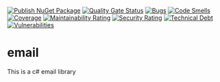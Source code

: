 [![Publish NuGet Package](https://github.com/nikneem/email/actions/workflows/deploy-nuget.yml/badge.svg)](https://github.com/nikneem/email/actions/workflows/deploy-nuget.yml)
[![Quality Gate Status](https://sonarcloud.io/api/project_badges/measure?project=nikneem_email&metric=alert_status)](https://sonarcloud.io/summary/new_code?id=nikneem_email)
[![Bugs](https://sonarcloud.io/api/project_badges/measure?project=nikneem_email&metric=bugs)](https://sonarcloud.io/summary/new_code?id=nikneem_email)
[![Code Smells](https://sonarcloud.io/api/project_badges/measure?project=nikneem_email&metric=code_smells)](https://sonarcloud.io/summary/new_code?id=nikneem_email)
[![Coverage](https://sonarcloud.io/api/project_badges/measure?project=nikneem_email&metric=coverage)](https://sonarcloud.io/summary/new_code?id=nikneem_email)
[![Maintainability Rating](https://sonarcloud.io/api/project_badges/measure?project=nikneem_email&metric=sqale_rating)](https://sonarcloud.io/summary/new_code?id=nikneem_email)
[![Security Rating](https://sonarcloud.io/api/project_badges/measure?project=nikneem_email&metric=security_rating)](https://sonarcloud.io/summary/new_code?id=nikneem_email)
[![Technical Debt](https://sonarcloud.io/api/project_badges/measure?project=nikneem_email&metric=sqale_index)](https://sonarcloud.io/summary/new_code?id=nikneem_email)
[![Vulnerabilities](https://sonarcloud.io/api/project_badges/measure?project=nikneem_email&metric=vulnerabilities)](https://sonarcloud.io/summary/new_code?id=nikneem_email)

# email

This is a c# email library
